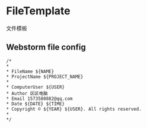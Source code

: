 # FileTemplate
文件模板

## Webstorm file config
```
/*
*
* FileName ${NAME}
* ProjectName ${PROJECT_NAME}
*
* ComputerUser ${USER}
* Author 区区电脑
* Email 1573580882@qq.com
* Date ${DATE} ${TIME}
* Copyright © ${YEAR} ${USER}. All rights reserved.
*
*/
```

